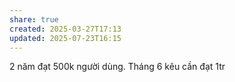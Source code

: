 ```yaml
---
share: true
created: 2025-03-27T17:13
updated: 2025-07-23T16:15
---
```

2 năm đạt 500k người dùng. Tháng 6 kêu cần đạt 1tr
